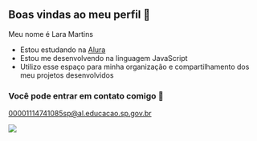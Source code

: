 ## Boas vindas ao meu perfil 🍒

Meu nome é Lara Martins

- Estou estudando na [Alura](https://www.alura.com.br)
- Estou me desenvolvendo na linguagem JavaScript
- Utilizo esse espaço para minha organização e compartilhamento dos meu projetos desenvolvidos

 ### Você pode entrar em contato comigo 📧

 00001114741085sp@al.educacao.sp.gov.br

![]( https://media.tenor.com/19b7GcIh17oAAAAi/mlp-fim.gif)
